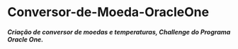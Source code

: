 # Conversor-de-Moeda-OracleOne

##### Criação de conversor de moedas e temperaturas, Challenge do Programa Oracle One.
